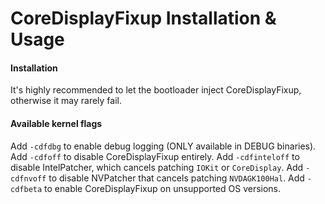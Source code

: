 CoreDisplayFixup Installation & Usage
======================================

#### Installation
It's highly recommended to let the bootloader inject CoreDisplayFixup, otherwise it may rarely fail.

#### Available kernel flags
Add `-cdfdbg` to enable debug logging (ONLY available in DEBUG binaries).
Add `-cdfoff` to disable CoreDisplayFixup entirely.
Add `-cdfinteloff` to disable IntelPatcher, which cancels patching `IOKit` or `CoreDisplay`.
Add `-cdfnvoff` to disable NVPatcher that cancels patching `NVDAGK100Hal`.
Add `-cdfbeta` to enable CoreDisplayFixup on unsupported OS versions.
